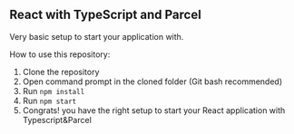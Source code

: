 ## **React with TypeScript and Parcel**

Very basic setup to start your application with.

How to use this repository:

1. Clone the repository
2. Open command prompt in the cloned folder (Git bash recommended)
3. Run `npm install`
4. Run `npm start`
5. Congrats! you have the right setup to start your React application with Typescript&Parcel

